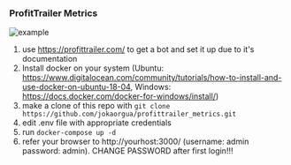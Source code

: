 ### ProfitTrailer Metrics

![example](http://i65.tinypic.com/swcs34.png)

1. use https://profittrailer.com/ to get a bot and set it up due to it's documentation
2. Install docker on your system (Ubuntu: https://www.digitalocean.com/community/tutorials/how-to-install-and-use-docker-on-ubuntu-18-04, Windows: https://docs.docker.com/docker-for-windows/install/)
3. make a clone of this repo with 
``` git clone https://github.com/jokaorgua/profittrailer_metrics.git ```
4. edit .env file with appropriate credentials
5. run ```docker-compose up -d```
6. refer your browser to http://yourhost:3000/ (username: admin   password: admin). CHANGE PASSWORD after first login!!!
